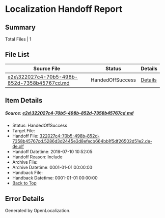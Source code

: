# <a name='report-top'></a> Localization Handoff Report

## Summary
 Total Files | 1

## File List
 Source File | Status | Details 
 ----------- | ------ | ------- 
 [e2e\322027c4-70b5-498b-852d-7358b45767cd.md](https://github.com/OpenLocalizationTestOrg/oltest/blob/64f9adf1828d92735099ad896b4658c53c95c63f/e2e/322027c4-70b5-498b-852d-7358b45767cd.md) | HandedOffSuccess | [Details](#8de6703396601d9d2421059ae450dbbf1fdb0c511)

## Item Details
##### <a name='8de6703396601d9d2421059ae450dbbf1fdb0c511'></a> Source: [e2e\322027c4-70b5-498b-852d-7358b45767cd.md](https://github.com/OpenLocalizationTestOrg/oltest/blob/64f9adf1828d92735099ad896b4658c53c95c63f/e2e/322027c4-70b5-498b-852d-7358b45767cd.md)
* Status: HandedOffSuccess
* Target File: 
* Handoff File: [322027c4-70b5-498b-852d-7358b45767cd.5286d3d2445e3d8efecb664bb1f5df26502d51e2.de-de.xlf](https://github.com/OpenLocalizationTestOrg/olhandoff-e2e/blob/5906468c53f28524795f096ddf48c30a8847f8a4/ol-handoff/OpenLocalizationTestOrg/oltest-dede-fly/ci/ht/322027c4-70b5-498b-852d-7358b45767cd.5286d3d2445e3d8efecb664bb1f5df26502d51e2.de-de.xlf)
* Handoff Datetime: 2016-07-10 10:52:05
* Handoff Reason: Include
* Archive File: 
* Archive Datetime: 0001-01-01 00:00:00
* Handback File: 
* Handback Datetime: 0001-01-01 00:00:00
* [Back to Top](#report-top)


## Error Details

Generated by OpenLocalization.
